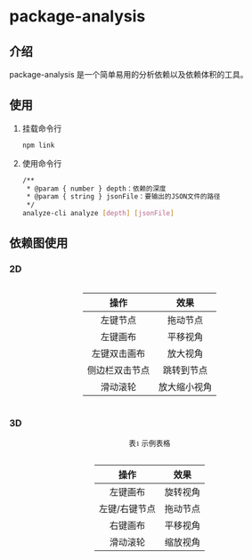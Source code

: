 # package-analysis
## 介绍

package-analysis 是一个简单易用的分析依赖以及依赖体积的工具。

## 使用

1.  挂载命令行

    ```bash
    npm link
    ```

2.  使用命令行

    ```bash
    /**
     * @param { number } depth：依赖的深度
     * @param { string } jsonFile：要输出的JSON文件的路径
     */
    analyze-cli analyze [depth] [jsonFile]
    ```

## 依赖图使用
### 2D
<style>
.center
{
  width: auto;
  display: table;
  margin-left: auto;
  margin-right: auto;
}
</style>

<div class="center">

|  操作   |  效果  |
|  :----:  | :----:  |
| 左键节点  |  拖动节点 |
| 左键画布  |  平移视角 |
| 左键双击画布  |  放大视角 |
| 侧边栏双击节点  | 跳转到节点 |
| 滑动滚轮  | 放大缩小视角 |

</div>


### 3D

<style>
.center
{
  width: auto;
  display: table;
  margin-left: auto;
  margin-right: auto;
}
</style>

<p align="center"><font face="黑体" size=2.>表1 示例表格</font></p>

<div class="center">

|  操作   |  效果  |
|  :----:  | :----:  |
| 左键画布  | 旋转视角 |
| 左键/右键节点  | 拖动节点 |
| 右键画布  | 平移视角 |
| 滑动滚轮  | 缩放视角 |

</div>
